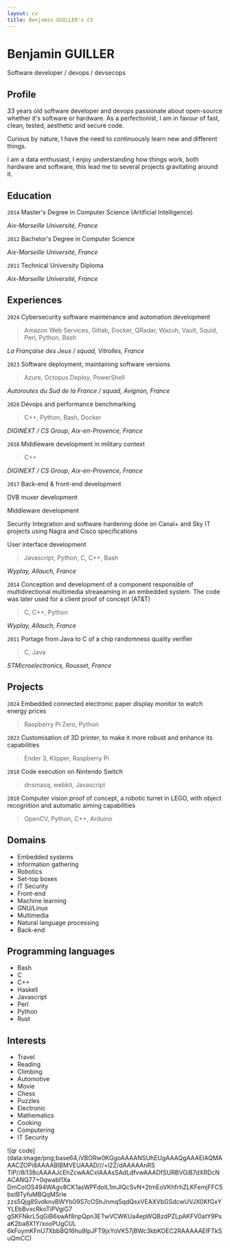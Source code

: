 ```yaml
---
layout: cv
title: Benjamin GUILLER's CV
---
```

# Benjamin GUILLER
Software developer / devops / devsecops

## Profile

33 years old software developer and devops passionate about open-source whether it's software or hardware.
As a perfectionist, I am in favour of fast, clean, tested, aesthetic and secure code.

Curious by nature, I have the need to continuously learn new and different things.

I am a data enthusiast, I enjoy understanding how things work, both hardware and software, this lead me to several projects gravitating around it.

## Education

`2014`
Master's Degree in Computer Science (Artificial Intelligence)

_Aix-Marseille Université, France_

`2012`
Bachelor's Degree in Computer Science

_Aix-Marseille Université, France_

`2011`
Technical University Diploma

_Aix-Marseille Université, France_

## Experiences

`2024`
Cybersecurity software maintenance and automation development

> Amazon Web Services, Gitlab, Docker, QRadar, Wazuh, Vault, Squid, Perl, Python, Bash

_La Française des Jeux / squad, Vitrolles, France_

`2023`
Software deployment, maintaining software versions

> Azure, Octopus Deploy, PowerShell

_Autoroutes du Sud de la France / squad, Avignon, France_

`2020`
Devops and performance benchmarking

> C++, Python, Bash, Docker

_DIGINEXT / CS Group, Aix-en-Provence, France_

`2018`
Middleware development in military context

> C++

_DIGINEXT / CS Group, Aix-en-Provence, France_

`2017`
Back-end & front-end development

DVB muxer development

Middleware development

Security Integration and software hardening done on Canal+ and Sky IT projects using Nagra and Cisco specifications

User interface development

> Javascript, Python, C, C++, Bash

_Wyplay, Allauch, France_

`2014`
Conception and development of a component responsible of multidirectional multimedia streaeaming in an embedded system. The code was later used for a client proof of concept (AT&T)

> C, C++, Python

_Wyplay, Allauch, France_

`2011`
Portage from Java to C of a chip randomness quality verifier

> C, Java

_STMicroelectronics, Rousset, France_


## Projects

`2024`
Embedded connected electronic paper display monitor to watch energy prices

>Raspberry Pi Zero, Python

`2023`
Customisation of 3D printer, to make it more robust and enhance its capabilities

>Ender 3, Klipper, Raspberry Pi

`2018`
Code execution on Nintendo Switch

>dnsmasq, webkit, Javascript

`2010`
Computer vision proof of concept, a robotic turret in LEGO, with object recognition and automatic aiming capabilities

>OpenCV, Python, C++, Arduino

## Domains

- Embedded systems
- Information gathering
- Robotics
- Set-top boxes
- IT Security
- Front-end
- Machine learning
- GNU/Linux
- Multimedia
- Natural language processing
- Back-end

## Programming languages

- Bash
- C 
- C++
- Haskell
- Javascript
- Perl
- Python
- Rust

## Interests

- Travel
- Reading
- Climbing
- Automotive
- Movie
- Chess
- Puzzles
- Electronic
- Mathematics
- Cooking
- Computering
- IT Security

![qr code](data:image/png;base64,iVBORw0KGgoAAAANSUhEUgAAAQgAAAEIAQMAAACZOPi8AAAABlBMVEUAAAD///+l2Z/dAAAAAnRS
TlP//8i138cAAAAJcEhZcwAACxIAAAsSAdLdfvwAAADfSURBVGiB7dXRDcNACANQ77+0qwabI1Xa
DmColOS494WAgv8CK1asWPFdoIL1mJlQcSvN+2tmEoVKhfrhZLKFemjFFC5bstBTyfuMBQqMSrle
zzs5Qjg8SvdknvBWYb09S7cOShJnmq5qdQsxVEAXVbGSdcwUVJX0KfGxYYLEbBvxcRkoTiPVgiG7
gSKFNkrL5qGiB6swAf8npQpn3ETwVCWKUa4epWQBzdPZLpAKFV0atY9PsaK2ba8X1Y/xooPUgCUL
6kFoymKFnU7XbbBQ16hu9IpJFT9jxYoVK57jBWc3kbKOEC2RAAAAAElFTkSuQmCC)
